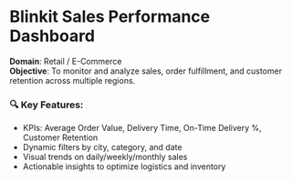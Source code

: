 # Blinkit Sales Performance Dashboard

**Domain**: Retail / E-Commerce  
**Objective**: To monitor and analyze sales, order fulfillment, and customer retention across multiple regions.

### 🔍 Key Features:
- KPIs: Average Order Value, Delivery Time, On-Time Delivery %, Customer Retention
- Dynamic filters by city, category, and date
- Visual trends on daily/weekly/monthly sales
- Actionable insights to optimize logistics and inventory
